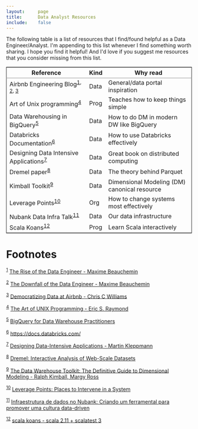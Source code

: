 ```yaml
---
layout:     page
title:      Data Analyst Resources
include:    false
---
```


The following table is a list of resources that I find/found helpful
as a Data Engineer/Analyst. I'm appending to this list whenever I find
something worth sharing. I hope you find it helpful! And I'd love if
you suggest me resources that you consider missing from this list.

<table border="2" cellspacing="0" cellpadding="6" rules="groups" frame="hsides">


<colgroup>
<col  class="org-left" />

<col  class="org-left" />

<col  class="org-left" />
</colgroup>
<thead>
<tr>
<th scope="col" class="org-left">Reference</th>
<th scope="col" class="org-left">Kind</th>
<th scope="col" class="org-left">Why read</th>
</tr>
</thead>

<tbody>
<tr>
<td class="org-left">Airbnb Engineering Blog<sup><a id="fnr.1" class="footref" href="#fn.1">1</a></sup><sup>, </sup><sup><a id="fnr.2" class="footref" href="#fn.2">2</a></sup><sup>, </sup><sup><a id="fnr.3" class="footref" href="#fn.3">3</a></sup></td>
<td class="org-left">Data</td>
<td class="org-left">General/data portal inspiration</td>
</tr>


<tr>
<td class="org-left">Art of Unix programming<sup><a id="fnr.4" class="footref" href="#fn.4">4</a></sup></td>
<td class="org-left">Prog</td>
<td class="org-left">Teaches how to keep things simple</td>
</tr>


<tr>
<td class="org-left">Data Warehousing in BigQuery<sup><a id="fnr.5" class="footref" href="#fn.5">5</a></sup></td>
<td class="org-left">Data</td>
<td class="org-left">How to do DM in modern DW like BigQuery</td>
</tr>


<tr>
<td class="org-left">Databricks Documentation<sup><a id="fnr.6" class="footref" href="#fn.6">6</a></sup></td>
<td class="org-left">Data</td>
<td class="org-left">How to use Databricks effectively</td>
</tr>


<tr>
<td class="org-left">Designing Data Intensive Applications<sup><a id="fnr.7" class="footref" href="#fn.7">7</a></sup></td>
<td class="org-left">Data</td>
<td class="org-left">Great book on distributed computing</td>
</tr>


<tr>
<td class="org-left">Dremel paper<sup><a id="fnr.8" class="footref" href="#fn.8">8</a></sup></td>
<td class="org-left">Data</td>
<td class="org-left">The theory behind Parquet</td>
</tr>


<tr>
<td class="org-left">Kimball Toolkit<sup><a id="fnr.9" class="footref" href="#fn.9">9</a></sup></td>
<td class="org-left">Data</td>
<td class="org-left">Dimensional Modeling (DM) canonical resource</td>
</tr>


<tr>
<td class="org-left">Leverage Points<sup><a id="fnr.10" class="footref" href="#fn.10">10</a></sup></td>
<td class="org-left">Org</td>
<td class="org-left">How to change systems most effectively</td>
</tr>


<tr>
<td class="org-left">Nubank Data Infra Talk<sup><a id="fnr.11" class="footref" href="#fn.11">11</a></sup></td>
<td class="org-left">Data</td>
<td class="org-left">Our data infrastructure</td>
</tr>


<tr>
<td class="org-left">Scala Koans<sup><a id="fnr.12" class="footref" href="#fn.12">12</a></sup></td>
<td class="org-left">Prog</td>
<td class="org-left">Learn Scala interactively</td>
</tr>
</tbody>
</table>


# Footnotes

<sup><a id="fn.1" href="#fnr.1">1</a></sup> [The Rise of the Data Engineer - Maxime Beauchemin](https://medium.freecodecamp.org/the-rise-of-the-data-engineer-91be18f1e603)

<sup><a id="fn.2" href="#fnr.2">2</a></sup> [The Downfall of the Data Engineer - Maxime Beauchemin](https://medium.com/@maximebeauchemin/the-downfall-of-the-data-engineer-5bfb701e5d6b)

<sup><a id="fn.3" href="#fnr.3">3</a></sup> [Democratizing Data at Airbnb - Chris C Williams](https://medium.com/airbnb-engineering/democratizing-data-at-airbnb-852d76c51770)

<sup><a id="fn.4" href="#fnr.4">4</a></sup> [The Art of UNIX Programming - Eric S. Raymond](https://www.goodreads.com/book/show/104745.The_Art_of_UNIX_Programming)

<sup><a id="fn.5" href="#fnr.5">5</a></sup> [BigQuery for Data Warehouse Practitioners](https://cloud.google.com/solutions/bigquery-data-warehouse)

<sup><a id="fn.6" href="#fnr.6">6</a></sup> <https://docs.databricks.com/>

<sup><a id="fn.7" href="#fnr.7">7</a></sup> [Designing Data-Intensive Applications - Martin Kleppmann](https://www.goodreads.com/book/show/23463279-designing-data-intensive-applications)

<sup><a id="fn.8" href="#fnr.8">8</a></sup> [Dremel: Interactive Analysis of Web-Scale Datasets](https://ai.google/research/pubs/pub36632)

<sup><a id="fn.9" href="#fnr.9">9</a></sup> [The Data Warehouse Toolkit: The Definitive Guide to
Dimensional Modeling - Ralph Kimball, Margy Ross](https://www.goodreads.com/book/show/17848388-the-data-warehouse-toolkit)

<sup><a id="fn.10" href="#fnr.10">10</a></sup> [Leverage Points: Places to Intervene in a System](http://donellameadows.org/archives/leverage-points-places-to-intervene-in-a-system/)

<sup><a id="fn.11" href="#fnr.11">11</a></sup> [Infraestrutura de dados no Nubank: Criando um
ferramental para promover uma cultura data-driven](https://www.infoq.com/br/presentations/infraestrutura-de-dados-no-nubank)

<sup><a id="fn.12" href="#fnr.12">12</a></sup> [scala koans - scala 2.11 + scalatest 3](https://github.com/hackenfreude/scalakoansexercises)
